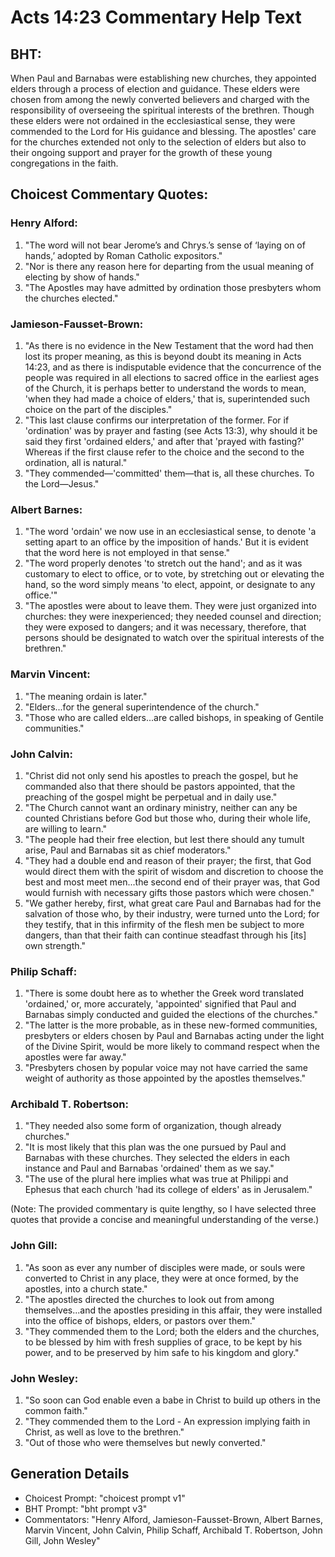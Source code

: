 # Acts 14:23 Commentary Help Text

## BHT:
When Paul and Barnabas were establishing new churches, they appointed elders through a process of election and guidance. These elders were chosen from among the newly converted believers and charged with the responsibility of overseeing the spiritual interests of the brethren. Though these elders were not ordained in the ecclesiastical sense, they were commended to the Lord for His guidance and blessing. The apostles' care for the churches extended not only to the selection of elders but also to their ongoing support and prayer for the growth of these young congregations in the faith.

## Choicest Commentary Quotes:
### Henry Alford:
1. "The word will not bear Jerome’s and Chrys.’s sense of ‘laying on of hands,’ adopted by Roman Catholic expositors."
2. "Nor is there any reason here for departing from the usual meaning of electing by show of hands."
3. "The Apostles may have admitted by ordination those presbyters whom the churches elected."

### Jamieson-Fausset-Brown:
1. "As there is no evidence in the New Testament that the word had then lost its proper meaning, as this is beyond doubt its meaning in Acts 14:23, and as there is indisputable evidence that the concurrence of the people was required in all elections to sacred office in the earliest ages of the Church, it is perhaps better to understand the words to mean, 'when they had made a choice of elders,' that is, superintended such choice on the part of the disciples."
2. "This last clause confirms our interpretation of the former. For if 'ordination' was by prayer and fasting (see Acts 13:3), why should it be said they first 'ordained elders,' and after that 'prayed with fasting?' Whereas if the first clause refer to the choice and the second to the ordination, all is natural."
3. "They commended—'committed' them—that is, all these churches. To the Lord—Jesus."

### Albert Barnes:
1. "The word 'ordain' we now use in an ecclesiastical sense, to denote 'a setting apart to an office by the imposition of hands.' But it is evident that the word here is not employed in that sense."
2. "The word properly denotes 'to stretch out the hand'; and as it was customary to elect to office, or to vote, by stretching out or elevating the hand, so the word simply means 'to elect, appoint, or designate to any office.'"
3. "The apostles were about to leave them. They were just organized into churches: they were inexperienced; they needed counsel and direction; they were exposed to dangers; and it was necessary, therefore, that persons should be designated to watch over the spiritual interests of the brethren."

### Marvin Vincent:
1. "The meaning ordain is later." 
2. "Elders...for the general superintendence of the church."
3. "Those who are called elders...are called bishops, in speaking of Gentile communities."

### John Calvin:
1. "Christ did not only send his apostles to preach the gospel, but he commanded also that there should be pastors appointed, that the preaching of the gospel might be perpetual and in daily use." 
2. "The Church cannot want an ordinary ministry, neither can any be counted Christians before God but those who, during their whole life, are willing to learn."
3. "The people had their free election, but lest there should any tumult arise, Paul and Barnabas sit as chief moderators."
4. "They had a double end and reason of their prayer; the first, that God would direct them with the spirit of wisdom and discretion to choose the best and most meet men...the second end of their prayer was, that God would furnish with necessary gifts those pastors which were chosen."
5. "We gather hereby, first, what great care Paul and Barnabas had for the salvation of those who, by their industry, were turned unto the Lord; for they testify, that in this infirmity of the flesh men be subject to more dangers, than that their faith can continue steadfast through his [its] own strength."

### Philip Schaff:
1. "There is some doubt here as to whether the Greek word translated 'ordained,' or, more accurately, 'appointed' signified that Paul and Barnabas simply conducted and guided the elections of the churches."
2. "The latter is the more probable, as in these new-formed communities, presbyters or elders chosen by Paul and Barnabas acting under the light of the Divine Spirit, would be more likely to command respect when the apostles were far away."
3. "Presbyters chosen by popular voice may not have carried the same weight of authority as those appointed by the apostles themselves."

### Archibald T. Robertson:
1. "They needed also some form of organization, though already churches."
2. "It is most likely that this plan was the one pursued by Paul and Barnabas with these churches. They selected the elders in each instance and Paul and Barnabas 'ordained' them as we say."
3. "The use of the plural here implies what was true at Philippi and Ephesus that each church 'had its college of elders' as in Jerusalem."

(Note: The provided commentary is quite lengthy, so I have selected three quotes that provide a concise and meaningful understanding of the verse.)

### John Gill:
1. "As soon as ever any number of disciples were made, or souls were converted to Christ in any place, they were at once formed, by the apostles, into a church state."
2. "The apostles directed the churches to look out from among themselves...and the apostles presiding in this affair, they were installed into the office of bishops, elders, or pastors over them."
3. "They commended them to the Lord; both the elders and the churches, to be blessed by him with fresh supplies of grace, to be kept by his power, and to be preserved by him safe to his kingdom and glory."

### John Wesley:
1. "So soon can God enable even a babe in Christ to build up others in the common faith."
2. "They commended them to the Lord - An expression implying faith in Christ, as well as love to the brethren."
3. "Out of those who were themselves but newly converted."


## Generation Details
- Choicest Prompt: "choicest prompt v1"
- BHT Prompt: "bht prompt v3"
- Commentators: "Henry Alford, Jamieson-Fausset-Brown, Albert Barnes, Marvin Vincent, John Calvin, Philip Schaff, Archibald T. Robertson, John Gill, John Wesley"
